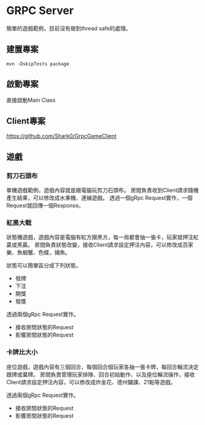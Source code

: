 # GRPC Server
簡單的遊戲範例，目前沒有做到thread safe的處理。

## 建置專案
```
mvn -DskipTests package
```

## 啟動專案
直接啟動Main Class

## Client專案
https://github.com/Shark0/GrpcGameClient

## 遊戲
### 剪刀石頭布
單機遊戲範例，遊戲內容就是跟電腦玩剪刀石頭布。
房間負責收到Client請求隨機產生結果，可以修改成水果機、連線遊戲。
透過一個gRpc Request實作，一個Request就回傳一個Response。

### 紅黑大戰
狀態機遊戲，遊戲內容是電腦有紅方跟黑方，每一局都會抽一張卡，玩家就押注紅贏或黑贏。
房間負責狀態改變，接收Client請求設定押注內容，可以修改成百家樂、魚蝦蟹、色蝶，捕魚。

狀態可以簡單區分成下列狀態。
* 發牌
* 下注
* 開獎
* 發獎

透過兩個gRpc Request實作。
* 接收房間狀態的Request
* 影響房間狀態的Request

### 卡牌比大小
座位遊戲，遊戲內容有三個回合，每個回合個玩家各抽一張卡牌，每回合輪流決定跟牌或棄牌。
房間負責管理玩家排隊、回合初始動作、以及座位輪流操作，接收Client請求設定押注內容，可以修改成炸金花、德州鋪課、21點等遊戲。

透過兩個gRpc Request實作。
* 接收房間狀態的Request
* 影響房間狀態的Request